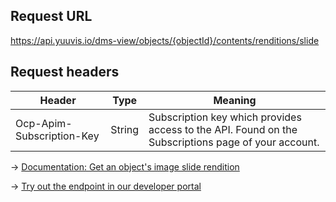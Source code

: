 ## Request URL
https://api.yuuvis.io/dms-view/objects/{objectId}/contents/renditions/slide

## Request headers
| Header                    | Type   | Meaning                                                                                             |
|---------------------------|--------|-----------------------------------------------------------------------------------------------------|
| Ocp-Apim-Subscription-Key | String | Subscription key which provides access to the API. Found on the Subscriptions page of your account. |

&rarr; [Documentation: Get an object's image slide rendition](https://github.com/yuuvis/Documentation/wiki/Rendition-requests)

&rarr; [Try out the endpoint in our developer portal](https://yuuvis.io/Apis/Endpoints/dms-view-api)
